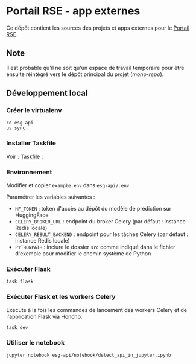# Portail RSE - app externes

Ce dépôt contient les sources des projets et apps externes pour le [Portail RSE](https://github.com/betagouv/portail-rse).


## Note

Il est probable qu'il ne soit qu'un espace de travail temporaire pour être ensuite réintégré vers le dépôt principal du projet (_mono-repo_).


## Développement local

### Créer le virtualenv

```
cd esg-api
uv sync
```

### Installer Taskfile 

Voir : [Taskfile](https://taskfile.dev) :

### Environnement

Modifier et copier `example.env` dans `esg-api/.env`

Paramétrer les variables suivantes :
- `HF_TOKEN` : token d'accès au dépôt du modèle de prédiction sur HuggingFace
- `CELERY_BROKER_URL` : endpoint du broker Celery (par défaut : instance Redis locale)
- `CELERY_RESULT_BACKEND` : endpoint pour les tâches Celery (par défaut : instance Redis locale)
- `PYTHONPATH` : inclure le dossier `src` comme indiqué dans le fichier d'exemple pour modifier le chemin système de Python


### Exécuter Flask

``` 
task flask
``` 

### Exécuter Flask et les workers Celery 

Execute à la fois les commandes de lancement des workers Celery et de l'application Flask via Honcho. 
```
task dev
```

### Utiliser le notebook

```
jupyter notebook esg-api/notebook/detect_api_in_jupyter.ipynb
```
